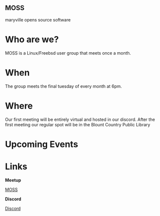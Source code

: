 ## MOSS

maryville opens source software

# Who are we?

MOSS is a Linux/Freebsd user group that meets once a month.

# When

The group meets the final tuesday of every month at 6pm.

# Where

Our first meeting will be entirely virtual and hosted in our discord.
After the first meeting our regular spot will be in the Blount Country Public Library


# Upcoming Events


# Links

**Meetup**

[MOSS](https://www.meetup.com/maryville-open-source-software/)

**Discord**

[Discord](https://discord.gg/Cx3R9rhBHK)
